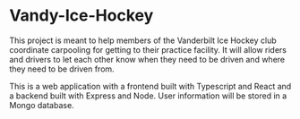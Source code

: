 # Vandy-Ice-Hockey

This project is meant to help members of the Vanderbilt Ice Hockey club coordinate carpooling for getting to their practice facility. It will allow riders and drivers to let each other know when they need to be driven and where they need to be driven from. 

This is a web application with a frontend built with Typescript and React and a backend built with Express and Node. User information will be stored in a Mongo database.  
